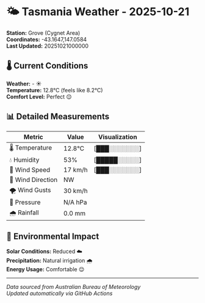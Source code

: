 # 🌤️ Tasmania Weather - 2025-10-21

**Station:** Grove (Cygnet Area)  
**Coordinates:** -43.1647,147.0584  
**Last Updated:** 20251021000000

## 🌡️ Current Conditions

**Weather:** - ☀️  
**Temperature:** 12.8°C (feels like 8.2°C)  
**Comfort Level:** Perfect 😌

## 📊 Detailed Measurements

| Metric | Value | Visualization |
|--------|-------|---------------|
| 🌡️ Temperature | 12.8°C | [███░░░░░░░] |
| 💧 Humidity | 53% | [█████░░░░░] |
| 💨 Wind Speed | 17 km/h | [███░░░░░░░] |
| 🧭 Wind Direction | NW | |
| 🌪️ Wind Gusts | 30 km/h | |
| 🔽 Pressure | N/A hPa | |
| 🌧️ Rainfall | 0.0 mm | |

## 🌱 Environmental Impact

**Solar Conditions:** Reduced ☁️  
**Precipitation:** Natural irrigation 🌧️  
**Energy Usage:** Comfortable 😌

---
*Data sourced from Australian Bureau of Meteorology*  
*Updated automatically via GitHub Actions*
